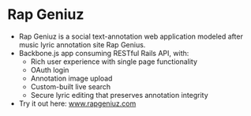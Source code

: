 # Rap Geniuz

* Rap Geniuz is a social text-annotation web application modeled after music lyric annotation site Rap Genius. 
* Backbone.js app consuming RESTful Rails API, with: 
  + Rich user experience with single page functionality
  + OAuth login
  + Annotation image upload
  + Custom-built live search
  + Secure lyric editing that preserves annotation integrity
* Try it out here: www.rapgeniuz.com

